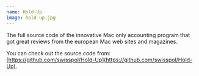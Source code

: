 ```yaml
---
name: Hold-Up
image: hold-up.jpg
---
```


The full source code of the innovative Mac only accounting program that got great reviews from the european Mac web sites and magazines.

You can check out the source code from: [https://github.com/swisspol/Hold-Up](https://github.com/swisspol/Hold-Up).
